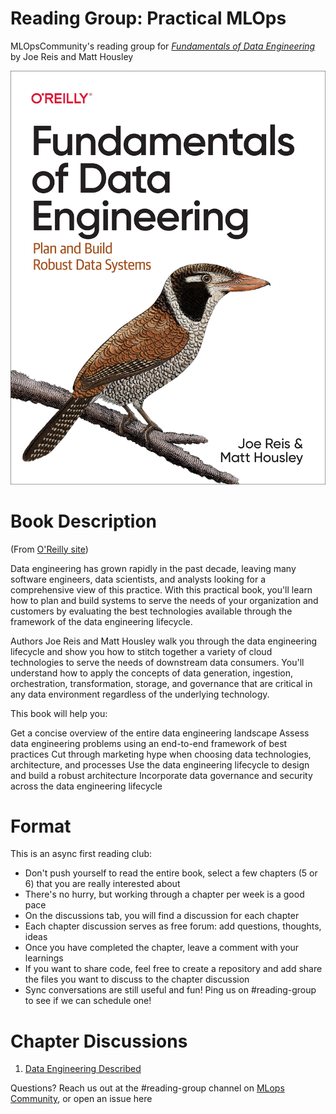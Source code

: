 # Reading Group: Practical MLOps

MLOpsCommunity's reading group for [_Fundamentals of Data Engineering_](https://www.oreilly.com/library/view/fundamentals-of-data/9781098108298/) by Joe Reis and Matt Housley

![bookcover](resources/fde_cover.jpeg)

# Book Description 


(From [O'Reilly site](https://www.oreilly.com/library/view/fundamentals-of-data/9781098108298/)) 

Data engineering has grown rapidly in the past decade, leaving many software engineers, data scientists, and analysts looking for a comprehensive view of this practice. With this practical book, you'll learn how to plan and build systems to serve the needs of your organization and customers by evaluating the best technologies available through the framework of the data engineering lifecycle.

Authors Joe Reis and Matt Housley walk you through the data engineering lifecycle and show you how to stitch together a variety of cloud technologies to serve the needs of downstream data consumers. You'll understand how to apply the concepts of data generation, ingestion, orchestration, transformation, storage, and governance that are critical in any data environment regardless of the underlying technology.

This book will help you:

Get a concise overview of the entire data engineering landscape
Assess data engineering problems using an end-to-end framework of best practices
Cut through marketing hype when choosing data technologies, architecture, and processes
Use the data engineering lifecycle to design and build a robust architecture
Incorporate data governance and security across the data engineering lifecycle

# Format

This is an async first reading club:

- Don't push yourself to read the entire book, select a few chapters (5 or 6) that you are really interested about
- There's no hurry, but working through a chapter per week is a good pace
- On the discussions tab, you will find a discussion for each chapter
- Each chapter discussion serves as free forum: add questions, thoughts, ideas
- Once you have completed the chapter, leave a comment with your learnings
- If you want to share code, feel free to create a repository and add share the files you want to discuss to the chapter discussion
- Sync conversations are still useful and fun! Ping us on #reading-group to see if we can schedule one!

# Chapter Discussions

1. [Data Engineering Described](https://github.com/mlopscommunity/Reading-Group-Fundamentals-of-Data-Engineering/discussions/1)


Questions? Reach us out at the #reading-group channel on [MLops Community](https://mlops.community/), or open an issue here





